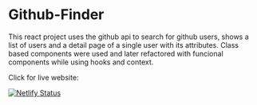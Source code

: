 # Github-Finder

This react project uses the github api to search for github users, shows a list of users and a detail page of a single user with its attributes. Class based components were used and later refactored with funcional components while using hooks and context.

Click for live website:

[![Netlify Status](https://api.netlify.com/api/v1/badges/d4e38a2a-7ba1-4038-8ded-eb9680132e61/deploy-status)](https://github-finder-54654564789731.netlify.app/)
